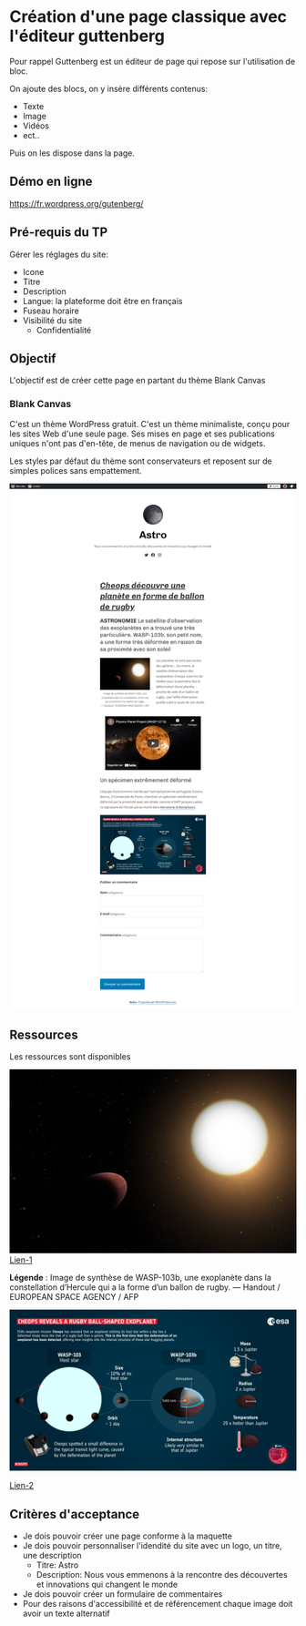# Création d'une page classique avec l'éditeur guttenberg

Pour rappel Guttenberg est un éditeur de page qui repose sur l'utilisation de bloc. 

On ajoute des blocs, on y insère différents contenus:  
* Texte
* Image
* Vidéos
* ect.. 

Puis on les dispose dans la page.

## Démo en ligne
https://fr.wordpress.org/gutenberg/

## Pré-requis du TP
Gérer les réglages du site: 
* Icone
* Titre
* Description
* Langue: la plateforme doit être en français
* Fuseau horaire
* Visibilité du site
    * Confidentialité

## Objectif
L'objectif est de créer cette page en partant du thème Blank Canvas

### Blank Canvas 
C'est un thème WordPress gratuit. C'est un thème minimaliste, conçu pour les sites Web d'une seule page. Ses mises en page et ses publications uniques n'ont pas d'en-tête, de menus de navigation ou de widgets.

Les styles par défaut du thème sont conservateurs et reposent sur de simples polices sans empattement.

![Maquette](creation-page-blank-canvas.png)


## Ressources
Les ressources sont disponibles

![Images-1](images/exoplanet-wasp-103b.jpeg)
[Lien-1](images/exoplanet-wasp-103b.jpeg)

**Légende** : Image de synthèse de WASP-103b, une exoplanète dans la constellation d’Hercule qui a la forme d’un ballon de rugby. — Handout / EUROPEAN SPACE AGENCY / AFP

![Images-2](images/esa-schema-rugby-ball-shaped-exoplanet.jpg)

[Lien-2](images/esa-schema-rugby-ball-shaped-exoplanet.jpg)

## Critères d'acceptance
* Je dois pouvoir créer une page conforme à la maquette
* Je dois pouvoir personnaliser l'idendité du site avec un logo, un titre, une description
    * Titre: Astro
    * Description: Nous vous emmenons à la rencontre des découvertes et innovations qui changent le monde
* Je dois pouvoir créer un formulaire de commentaires
* Pour des raisons d'accessibilité et de référencement chaque image doit avoir un texte alternatif
